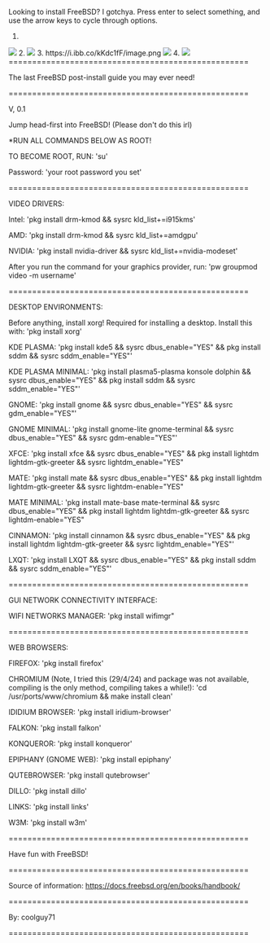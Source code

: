 Looking to install FreeBSD? I gotchya.
Press enter to select something, and use the arrow keys to cycle through options. 

1.
<img src="https://i.ibb.co/TR5jmBt/New-Project-8.png"/>
2.
<img src="https://i.ibb.co/YRjm4Jh/New-Project-9.png"/>
3.
https://i.ibb.co/kKdc1fF/image.png
<img src="https://i.ibb.co/kKdc1fF/image.png"/>
4.
<img src="https://i.ibb.co/JKpMbcx/image.png"/>
===================================================

The last FreeBSD post-install guide you may ever need!

===================================================

V, 0.1

Jump head-first into FreeBSD! (Please don't do this irl)

*RUN ALL COMMANDS BELOW AS ROOT! 

TO BECOME ROOT, RUN: 'su'

Password: 'your root password you set'

===================================================

VIDEO DRIVERS:

Intel: 'pkg install drm-kmod && sysrc kld_list+=i915kms'

AMD: 'pkg install drm-kmod && sysrc kld_list+=amdgpu'

NVIDIA: 'pkg install nvidia-driver && sysrc kld_list+=nvidia-modeset'

After you run the command for your graphics provider, run: 'pw groupmod video -m username'

===================================================

DESKTOP ENVIRONMENTS:

Before anything, install xorg! Required for installing a desktop. Install this with: 'pkg install xorg'

KDE PLASMA: 'pkg install kde5 && sysrc dbus_enable="YES" && pkg install sddm && sysrc sddm_enable="YES"'

KDE PLASMA MINIMAL: 'pkg install plasma5-plasma konsole dolphin && sysrc dbus_enable="YES" && pkg install sddm && sysrc sddm_enable="YES"'

GNOME: 'pkg install gnome && sysrc dbus_enable="YES" && sysrc gdm_enable="YES"'

GNOME MINIMAL: 'pkg install gnome-lite gnome-terminal && sysrc dbus_enable="YES" && sysrc gdm-enable="YES"'

XFCE: 'pkg install xfce && sysrc dbus_enable="YES" && pkg install lightdm lightdm-gtk-greeter && sysrc lightdm_enable="YES"

MATE: 'pkg install mate && sysrc dbus_enable="YES" && pkg install lightdm lightdm-gtk-greeter && sysrc lightdm-enable="YES"

MATE MINIMAL: 'pkg install mate-base mate-terminal && sysrc dbus_enable="YES" && pkg install lightdm lightdm-gtk-greeter && sysrc lightdm-enable="YES"

CINNAMON: 'pkg install cinnamon && sysrc dbus_enable="YES" && pkg install lightdm lightdm-gtk-greeter && sysrc lightdm_enable="YES"'

LXQT: 'pkg install LXQT && sysrc dbus_enable="YES" && pkg install sddm && sysrc sddm_enable="YES"'

===================================================

GUI NETWORK CONNECTIVITY INTERFACE:

WIFI NETWORKS MANAGER: 'pkg install wifimgr"

===================================================

WEB BROWSERS:

FIREFOX: 'pkg install firefox'

CHROMIUM (Note, I tried this (29/4/24) and package was not available, compiling is the only method, compiling takes a while!): 'cd /usr/ports/www/chromium && make install clean'

IDIDIUM BROWSER: 'pkg install iridium-browser'

FALKON: 'pkg install falkon'

KONQUEROR: 'pkg install konqueror'

EPIPHANY (GNOME WEB): 'pkg install epiphany'

QUTEBROWSER: 'pkg install qutebrowser'

DILLO: 'pkg install dillo'

LINKS: 'pkg install links'

W3M: 'pkg install w3m'

===================================================

Have fun with FreeBSD!

===================================================

Source of information: https://docs.freebsd.org/en/books/handbook/

===================================================

By: coolguy71 

===================================================
